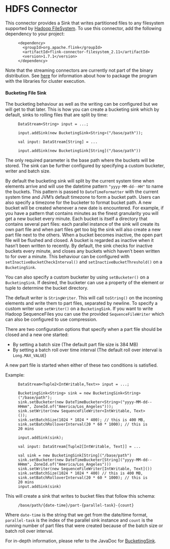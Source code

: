 

# HDFS Connector

This connector provides a Sink that writes partitioned files to any filesystem supported by [Hadoop FileSystem](http://hadoop.apache.org). To use this connector, add the following dependency to your project:

<figure class="highlight">

```
<dependency>
  <groupId>org.apache.flink</groupId>
  <artifactId>flink-connector-filesystem_2.11</artifactId>
  <version>1.7.1</version>
</dependency>
```

</figure>

Note that the streaming connectors are currently not part of the binary distribution. See [here](//ci.apache.org/projects/flink/flink-docs-release-1.7/dev/linking.html) for information about how to package the program with the libraries for cluster execution.

#### Bucketing File Sink

The bucketing behaviour as well as the writing can be configured but we will get to that later. This is how you can create a bucketing sink which by default, sinks to rolling files that are split by time:

<figure class="highlight">

```
DataStream<String> input = ...;

input.addSink(new BucketingSink<String>("/base/path"));
```

</figure>

<figure class="highlight">

```
val input: DataStream[String] = ...

input.addSink(new BucketingSink[String]("/base/path"))
```

</figure>

The only required parameter is the base path where the buckets will be stored. The sink can be further configured by specifying a custom bucketer, writer and batch size.

By default the bucketing sink will split by the current system time when elements arrive and will use the datetime pattern `"yyyy-MM-dd--HH"` to name the buckets. This pattern is passed to `DateTimeFormatter` with the current system time and JVM’s default timezone to form a bucket path. Users can also specify a timezone for the bucketer to format bucket path. A new bucket will be created whenever a new date is encountered. For example, if you have a pattern that contains minutes as the finest granularity you will get a new bucket every minute. Each bucket is itself a directory that contains several part files: each parallel instance of the sink will create its own part file and when part files get too big the sink will also create a new part file next to the others. When a bucket becomes inactive, the open part file will be flushed and closed. A bucket is regarded as inactive when it hasn’t been written to recently. By default, the sink checks for inactive buckets every minute, and closes any buckets which haven’t been written to for over a minute. This behaviour can be configured with `setInactiveBucketCheckInterval()` and `setInactiveBucketThreshold()` on a `BucketingSink`.

You can also specify a custom bucketer by using `setBucketer()` on a `BucketingSink`. If desired, the bucketer can use a property of the element or tuple to determine the bucket directory.

The default writer is `StringWriter`. This will call `toString()` on the incoming elements and write them to part files, separated by newline. To specify a custom writer use `setWriter()` on a `BucketingSink`. If you want to write Hadoop SequenceFiles you can use the provided `SequenceFileWriter` which can also be configured to use compression.

There are two configuration options that specify when a part file should be closed and a new one started:

*   By setting a batch size (The default part file size is 384 MB)
*   By setting a batch roll over time interval (The default roll over interval is `Long.MAX_VALUE`)

A new part file is started when either of these two conditions is satisfied.

Example:

<figure class="highlight">

```
DataStream<Tuple2<IntWritable,Text>> input = ...;

BucketingSink<String> sink = new BucketingSink<String>("/base/path");
sink.setBucketer(new DateTimeBucketer<String>("yyyy-MM-dd--HHmm", ZoneId.of("America/Los_Angeles")));
sink.setWriter(new SequenceFileWriter<IntWritable, Text>());
sink.setBatchSize(1024 * 1024 * 400); // this is 400 MB,
sink.setBatchRolloverInterval(20 * 60 * 1000); // this is 20 mins

input.addSink(sink);
```

</figure>

<figure class="highlight">

```
val input: DataStream[Tuple2[IntWritable, Text]] = ...

val sink = new BucketingSink[String]("/base/path")
sink.setBucketer(new DateTimeBucketer[String]("yyyy-MM-dd--HHmm", ZoneId.of("America/Los_Angeles")))
sink.setWriter(new SequenceFileWriter[IntWritable, Text]())
sink.setBatchSize(1024 * 1024 * 400) // this is 400 MB, sink.setBatchRolloverInterval(20 * 60 * 1000); // this is 20 mins 
input.addSink(sink)
```

</figure>

This will create a sink that writes to bucket files that follow this schema:

<figure class="highlight">

```
/base/path/{date-time}/part-{parallel-task}-{count}
```

</figure>

Where `date-time` is the string that we get from the date/time format, `parallel-task` is the index of the parallel sink instance and `count` is the running number of part files that were created because of the batch size or batch roll over interval.

For in-depth information, please refer to the JavaDoc for [BucketingSink](http://flink.apache.org/docs/latest/api/java/org/apache/flink/streaming/connectors/fs/bucketing/BucketingSink.html).

